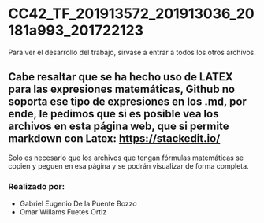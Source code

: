 # CC42_TF_201913572_201913036_20181a993_201722123
Para ver el desarrollo del trabajo, sirvase a entrar a todos los otros archivos.
## Cabe resaltar que se ha hecho uso de LATEX para las expresiones matemáticas, Github no soporta ese tipo de expresiones en los .md, por ende, le pedimos que si es posible vea los archivos en esta página web, que si permite markdown con Latex: https://stackedit.io/
Solo es necesario que los archivos que tengan fórmulas matemáticas se copien y peguen en esa página y se podrán visualizar de forma completa.

### Realizado por:
- Gabriel Eugenio De la Puente Bozzo
- Omar Willams Fuetes Ortiz
